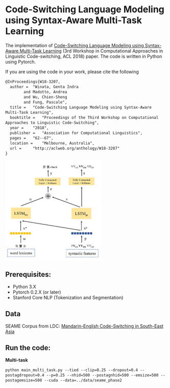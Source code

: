# Code-Switching Language Modeling using Syntax-Aware Multi-Task Learning
The implementation of <a href="http://aclweb.org/anthology/W18-3207">Code-Switching Language Modeling using Syntax-Aware Multi-Task Learning</a> (3rd Workshop in Computational Approaches in Linguistic Code-switching, ACL 2018) paper. The code is written in Python using Pytorch.

If you are using the code in your work, please cite the following
```
@InProceedings{W18-3207,
  author = 	"Winata, Genta Indra
		and Madotto, Andrea
		and Wu, Chien-Sheng
		and Fung, Pascale",
  title = 	"Code-Switching Language Modeling using Syntax-Aware Multi-Task Learning",
  booktitle = 	"Proceedings of the Third Workshop on Computational Approaches to Linguistic Code-Switching",
  year = 	"2018",
  publisher = 	"Association for Computational Linguistics",
  pages = 	"62--67",
  location = 	"Melbourne, Australia",
  url = 	"http://aclweb.org/anthology/W18-3207"
}
```

<img src="img/multi-task-model.jpg" width=300>

## Prerequisites:
- Python 3.X
- Pytorch 0.2.X (or later)
- Stanford Core NLP (Tokenization and Segmentation)

## Data
SEAME Corpus from LDC: <a href="https://catalog.ldc.upenn.edu/ldc2015s04">Mandarin-English Code-Switching in South-East Asia</a>

## Run the code:

<b>Multi-task</b>
```
python main_multi_task.py --tied --clip=0.25 --dropout=0.4 --postagdropout=0.4 --p=0.25 --nhid=500 --postagnhid=500 --emsize=500 --postagemsize=500 --cuda --data=../data/seame_phase2
```
